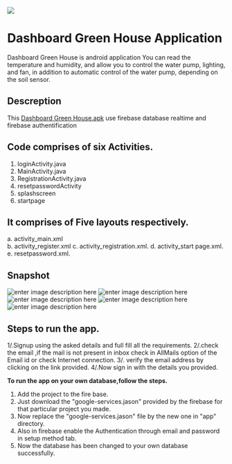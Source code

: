 ﻿![](https://i.ibb.co/pfLN5kW/logo.png)


# Dashboard Green House Application
Dashboard Green House is  android application You can read the temperature and humidity, and allow you to control the water pump, lighting, and fan, in addition to automatic control of the water pump, depending on the soil sensor.


## Descreption
This  [Dashboard Green House.apk](https://github.com/Sofiane-apk/Dashboard-Green-House-Application/blob/master/Dashboard%20Green%20House.apk "Dashboard Green House.apk") use firebase database realtime and firebase authentification

## Code comprises of six Activities.

 1. loginActivity.java    
 2. MainActivity.java
 3. RegistrationActivity.java
 4. resetpasswordActivity
 5. splashscreen
 6. startpage

## It comprises of Five layouts respectively.

 a.  activity_main.xml 	
 b.  activity_register.xml
 c.  activity_registration.xml.
 d. activity_start page.xml.
 e. resetpassword.xml.

## Snapshot
![enter image description here](https://i.ibb.co/KxCmrDP/Annotation-2020-07-17-010500.png)
![enter image description here](https://i.ibb.co/5MCksv8/Annotation-2020-07-17-010607.png)
![enter image description here](https://i.ibb.co/TmZHYHk/Annotation-2020-07-17-010940.png)
![enter image description here](https://i.ibb.co/7n75B81/Annotation-2020-07-17-011026.png)
![enter image description here](https://i.ibb.co/Y2Lj9nC/Annotation-2020-07-17-010743.png)
## Steps to run the app.
1/.Signup using the asked details and full fill all the requirements.
2/.check the email ,if the mail is not present in inbox check in AllMails option        of the Email id or check Internet connection.
3/. verify the email address by clicking on the link provided.
4/.Now sign in with the details you provided.

**To run the app on your own database,follow the steps.**
1. Add the project to the fire base.
2. Just download the "google-services.jason" provided by the firebase for that particular project you made.
3. Now replace the "google-services.jason" file by the new one in "app" directory.
4. Also in firebase enable the Authentication through email and password in setup method tab.
5. Now the database has been changed to your own database successfully.

